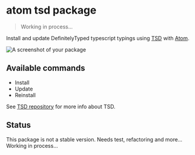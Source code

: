 # atom tsd package

> Working in process...

Install and update DefinitelyTyped typescript typings using [TSD](https://github.com/DefinitelyTyped/tsd) with [Atom](https://atom.io).

![A screenshot of your package](https://github.com/Diullei/atom-tsd/raw/master/optimised.gif)

## Available commands

* Install
* Update
* Reinstall

See [TSD repository](https://github.com/DefinitelyTyped/tsd) for more info about TSD.

## Status

This package is not a stable version. Needs test, refactoring and more... Working in process...
